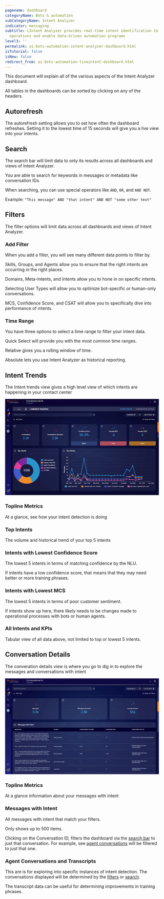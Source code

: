 ```yaml
---
pagename: dashboard
categoryName: Bots & automation
subCategoryName: Intent Analyzer
indicator: messaging
subtitle: LIntent Analyzer provides real-time intent identification to help businesses optimize
  operations and enable data-driven automation programs
level3: ''
permalink: ai-bots-automation-intent-analyzer-dashboard.html
isTutorial: false
isNew: false
redirect_from: ai-bots-automation-liveintent-dashboard.html
---
```


This document will explain all of the various aspects of the Intent Analyzer dashboard.

All tables in the dashboards can be sorted by clicking on any of the headers.

## Autorefresh

The autorefresh setting allows you to set how often the dashboard refreshes. Setting it to the lowest time of 15 seconds will give you a live view into your intents.

## Search

The search bar will limit data to only its results across all dashboards and views of Intent Analyzer.

You are able to search for keywords in messages or metadata like conversation IDs.

When searching, you can use special operators like `AND`, `OR`, and `AND NOT`.

Example:
    `"This message" AND "that intent" AND NOT "some other text"`

## Filters

The filter options will limit data across all dashboards and views of Intent Analyzer.

### Add Filter

When you add a filter, you will see many different data points to filter by.

Skills, Groups, and Agents allow you to ensure that the right intents are occurring in the right places.

Domains, Meta-Intents, and Intents allow you to hone in on specific intents.

Selecting User Types will allow you to optimize bot-specific or human-only conversations.

MCS, Confidence Score, and CSAT will allow you to specifically dive into performance of intents.

### Time Range

You have three options to select a time range to filter your intent data.

Quick Select will provide you with the most common time ranges.

Relative gives you a rolling window of time.

Absolute lets you use Intent Analyzer as historical reporting.

## Intent Trends

The Intent trends view gives a high level view of which intents are happening in your contact center

<img class="fancyimage" style="width:750px" src="img/liveintent_dashboard-section-1.png">

### Topline Metrics

At a glance, see how your intent detection is doing

### Top Intents

The volume and historical trend of your top 5 intents

### Intents with Lowest Confidence Score

The lowest 5 intents in terms of matching confidence by the NLU.

If intents have a low confidence score, that means that they may need better or more training phrases.

### Intents with Lowest MCS

The lowest 5 intents in terms of poor customer sentiment.

If intents show up here, there likely needs to be changes made to operational processes with bots or human agents.

### All Intents and KPIs

Tabular view of all data above, not limited to top or lowest 5 intents.


## Conversation Details

The converation details view is where you go to dig in to explore the messages and conversations with intent

<img class="fancyimage" style="width:750px" src="img/liveintent_conversation-overview.png">

### Topline Metrics

At a glance information about your messages with intent

### Messages with Intent

All messages with intent that match your filters.

Only shows up to 500 items.

Clicking on the Conversation ID, filters the dashboard via the [search bar](#search) to just that conversation. For example, see [agent conversations](#agent-conversations-and-transcripts) will be filtered to just that one.

### Agent Conversations and Transcripts

This are is for exploring into specific instances of intent detection. The conversations displayed will be determined by the [filters](#filters) or [search](#search).

The transcript data can be useful for determining improvements in training phrases.

<!--
### Glossary

| Term | Definition |
| --- | ---- |
| High Impact Intents | todo |
| MCS | Meaningful Connection Score |
-->
